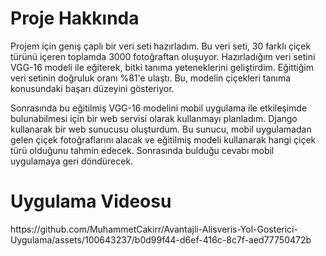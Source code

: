 <h1>Proje Hakkında</h1>
<p>Projem için geniş çaplı bir veri seti hazırladım. Bu veri seti, 30 farklı çiçek türünü içeren toplamda 3000 fotoğraftan oluşuyor. Hazırladığım veri setini VGG-16 modeli ile eğiterek, bitki tanıma yeteneklerini geliştirdim. Eğittiğim veri setinin doğruluk oranı %81'e ulaştı. Bu, modelin çiçekleri tanıma konusundaki başarı düzeyini gösteriyor.</p>
<p>Sonrasında bu eğitilmiş VGG-16 modelini mobil uygulama ile etkileşimde bulunabilmesi için bir web servisi olarak kullanmayı planladım. Django kullanarak bir web sunucusu oluşturdum. Bu sunucu, mobil uygulamadan gelen çiçek fotoğraflarını alacak ve eğitilmiş modeli kullanarak hangi çiçek türü olduğunu tahmin edecek. Sonrasında bulduğu cevabı mobil uygulamaya geri döndürecek.</p>

<h1>Uygulama Videosu</h1>
https://github.com/MuhammetCakirr/Avantajli-Alisveris-Yol-Gosterici-Uygulama/assets/100643237/b0d99f44-d6ef-416c-8c7f-aed77750472b
